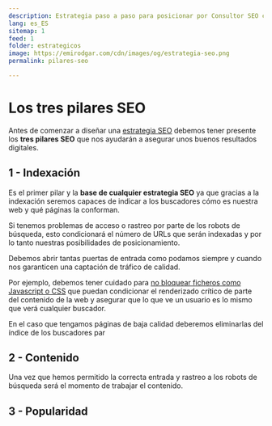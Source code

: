 ```yaml
---
description: Estrategia paso a paso para posicionar por Consultor SEO con herramientas gratuitas.
lang: es_ES
sitemap: 1
feed: 1
folder: estrategicos
image: https://emirodgar.com/cdn/images/og/estrategia-seo.png
permalink: pilares-seo

---
```


# Los tres pilares SEO

Antes de comenzar a diseñar una [estrategia SEO](/estrategia-seo) debemos tener presente los **tres pilares SEO** que nos ayudarán a asegurar unos buenos resultados digitales.

## 1 - Indexación

Es el primer pilar y la **base de cualquier estrategia SEO** ya que gracias a la indexación seremos capaces de indicar a los buscadores cómo es nuestra web y qué páginas la conforman.

Si tenemos problemas de acceso o rastreo por parte de los robots de búsqueda, esto condicionará el número de URLs que serán indexadas y por lo tanto nuestras posibilidades de posicionamiento.

Debemos abrir tantas puertas de entrada como podamos siempre y cuando nos garanticen una captación de tráfico de calidad. 

Por ejemplo, debemos tener cuidado para [no bloquear ficheros como Javascript o CSS](https://emirodgar.com/bloquear-indexacion-js-css) que puedan condicionar el renderizado crítico de parte del contenido de la web y asegurar que lo que ve un usuario es lo mismo que verá cualquier buscador.

En el caso que tengamos páginas de baja calidad deberemos eliminarlas del índice de los buscadores par

## 2 - Contenido

Una vez que hemos permitido la correcta entrada y rastreo a los robots de búsqueda será el momento de trabajar el contenido.



## 3 - Popularidad
<!--stackedit_data:
eyJoaXN0b3J5IjpbLTc1NTU3MDA4LDg2NjI0NTEwNF19
-->